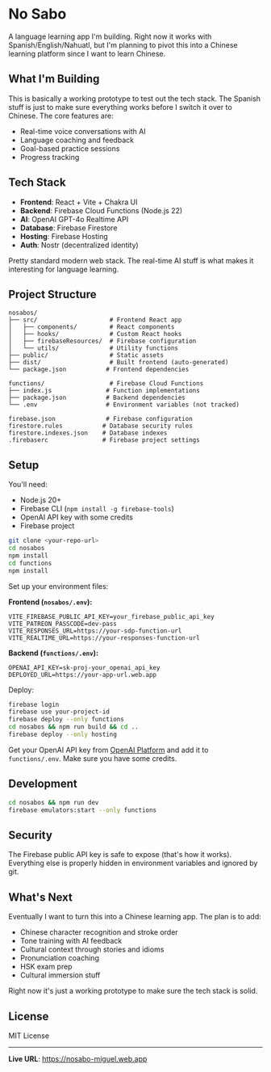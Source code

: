 # No Sabo

A language learning app I'm building. Right now it works with Spanish/English/Nahuatl, but I'm planning to pivot this into a Chinese learning platform since I want to learn Chinese.

## What I'm Building

This is basically a working prototype to test out the tech stack. The Spanish stuff is just to make sure everything works before I switch it over to Chinese. The core features are:

- Real-time voice conversations with AI
- Language coaching and feedback
- Goal-based practice sessions
- Progress tracking

## Tech Stack

- **Frontend**: React + Vite + Chakra UI
- **Backend**: Firebase Cloud Functions (Node.js 22)
- **AI**: OpenAI GPT-4o Realtime API
- **Database**: Firebase Firestore
- **Hosting**: Firebase Hosting
- **Auth**: Nostr (decentralized identity)

Pretty standard modern web stack. The real-time AI stuff is what makes it interesting for language learning.

## Project Structure

```
nosabos/
├── src/                    # Frontend React app
│   ├── components/         # React components
│   ├── hooks/              # Custom React hooks
│   ├── firebaseResources/  # Firebase configuration
│   └── utils/              # Utility functions
├── public/                 # Static assets
├── dist/                   # Built frontend (auto-generated)
└── package.json           # Frontend dependencies

functions/                  # Firebase Cloud Functions
├── index.js               # Function implementations
├── package.json           # Backend dependencies
└── .env                   # Environment variables (not tracked)

firebase.json              # Firebase configuration
firestore.rules           # Database security rules
firestore.indexes.json    # Database indexes
.firebaserc               # Firebase project settings
```

## Setup

You'll need:
- Node.js 20+ 
- Firebase CLI (`npm install -g firebase-tools`)
- OpenAI API key with some credits
- Firebase project

```bash
git clone <your-repo-url>
cd nosabos
npm install
cd functions
npm install
```

Set up your environment files:

**Frontend (`nosabos/.env`):**
```env
VITE_FIREBASE_PUBLIC_API_KEY=your_firebase_public_api_key
VITE_PATREON_PASSCODE=dev-pass
VITE_RESPONSES_URL=https://your-sdp-function-url
VITE_REALTIME_URL=https://your-responses-function-url
```

**Backend (`functions/.env`):**
```env
OPENAI_API_KEY=sk-proj-your_openai_api_key
DEPLOYED_URL=https://your-app-url.web.app
```

Deploy:
```bash
firebase login
firebase use your-project-id
firebase deploy --only functions
cd nosabos && npm run build && cd ..
firebase deploy --only hosting
```

Get your OpenAI API key from [OpenAI Platform](https://platform.openai.com/api-keys) and add it to `functions/.env`. Make sure you have some credits.

## Development

```bash
cd nosabos && npm run dev
firebase emulators:start --only functions
```

## Security

The Firebase public API key is safe to expose (that's how it works). Everything else is properly hidden in environment variables and ignored by git.

## What's Next

Eventually I want to turn this into a Chinese learning app. The plan is to add:

- Chinese character recognition and stroke order
- Tone training with AI feedback  
- Cultural context through stories and idioms
- Pronunciation coaching
- HSK exam prep
- Cultural immersion stuff

Right now it's just a working prototype to make sure the tech stack is solid.

## License

MIT License

---

**Live URL**: https://nosabo-miguel.web.app

